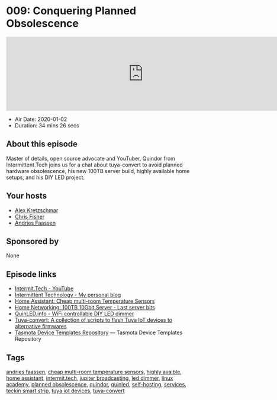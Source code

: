 # 009: Conquering Planned Obsolescence

<iframe src="https://player.fireside.fm/v2/dUlrHQih+a02u9UbU?theme=dark" width="740" height="200" frameborder="0" scrolling="no"></iframe>

* Air Date: 2020-01-02
* Duration: 34 mins 26 secs

## About this episode

Master of details, open source advocate and YouTuber, Quindor from Intermittent.Tech joins us for a chat about tuya-convert to avoid planned hardware obsolescence, his new 100TB server build, highly available home setups, and his DIY LED project.

## Your hosts
* [Alex Kretzschmar](https://selfhosted.show/hosts/alexktz)
* [Chris Fisher](https://selfhosted.show/hosts/chrislas)
* [Andries Faassen](https://selfhosted.show/guests/quindor)

## Sponsored by

None



## Episode links

  * [Intermit.Tech - YouTube](https://www.youtube.com/channel/UCv7UOhZ2XuPwm9SN5oJsCjA/videos "Intermit.Tech - YouTube")
  * [Intermittent Technology - My personal blog](https://blog.quindorian.org/ "Intermittent Technology - My personal blog")
  * [Home Assistant: Cheap multi-room Temperature Sensors](https://www.youtube.com/watch?v=RtJpx8BZvMw& "Home Assistant: Cheap multi-room Temperature Sensors")
  * [Home Networking: 100TB 10Gbit Server - Last server bits](https://www.youtube.com/watch?v=jOS65O4DYjQ&feature=youtu.be "Home Networking: 100TB 10Gbit Server - Last server bits")
  * [QuinLED.info - WiFi controllable DIY LED dimmer](https://quinled.info/ "QuinLED.info - WiFi controllable DIY LED dimmer")
  * [Tuya-convert: A collection of scripts to flash Tuya IoT devices to alternative firmwares](https://github.com/ct-Open-Source/tuya-convert "Tuya-convert: A collection of scripts to flash Tuya IoT devices to alternative firmwares")
  * [Tasmota Device Templates Repository](https://templates.blakadder.com/index.html "Tasmota Device Templates Repository") — Tasmota Device Templates Repository



## Tags

[andries faassen](https://selfhosted.show/tags/andries%20faassen), [cheap multi-room temperature sensors](https://selfhosted.show/tags/cheap%20multi-room%20temperature%20sensors), [highly avaible](https://selfhosted.show/tags/highly%20avaible), [home assistant](https://selfhosted.show/tags/home%20assistant), [intermit.tech](https://selfhosted.show/tags/intermit.tech), [jupiter broadcasting](https://selfhosted.show/tags/jupiter%20broadcasting), [led dimmer](https://selfhosted.show/tags/led%20dimmer), [linux academy](https://selfhosted.show/tags/linux%20academy), [planned obsolescence](https://selfhosted.show/tags/planned%20obsolescence), [quindor](https://selfhosted.show/tags/quindor), [quinled](https://selfhosted.show/tags/quinled), [self-hosting](https://selfhosted.show/tags/self-hosting), [services](https://selfhosted.show/tags/services), [teckin smart strip](https://selfhosted.show/tags/teckin%20smart%20strip), [tuya iot devices](https://selfhosted.show/tags/tuya%20iot%20devices), [tuya-convert](https://selfhosted.show/tags/tuya-convert)